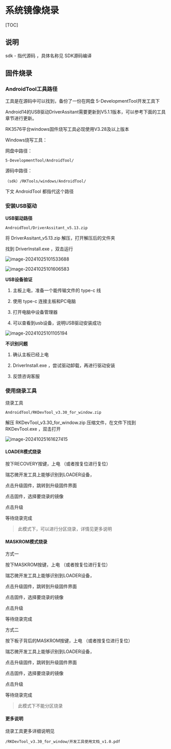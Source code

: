 # 系统镜像烧录

[TOC]

## 说明

sdk - 指代源码 ，具体名称见 SDK源码编译



## 固件烧录

### AndroidTool工具路径

工具是在源码中可以找到，备份了一份在网盘 5-DevelopmentTool开发工具下

Android14的USB驱动DriverAssitant需要更新到V5.1.1版本，可以参考下面的工具章节进行更新。

RK3576平台windows固件烧写工具必现使用V3.28及以上版本

Windows烧写工具：

网盘中路径：

```
5-DevelopmentTool/AndroidTool/
```

源码中路径：

```
（sdk）/RKTools/windows/AndroidTool/
```

下文 AndroidTool 都指代这个路径



### 安装USB驱动

**USB驱动路径**

```
AndroidTool/DriverAssitant_v5.13.zip
```

将 DriverAssitant_v5.13.zip 解压，打开解压后的文件夹

找到 DriverInstall.exe ，双击运行

![image-20241025101533688](http://tanzhtanzh.oss-cn-shenzhen.aliyuncs.com/img/image-20241025101533688.png)



![image-20241025101606583](http://tanzhtanzh.oss-cn-shenzhen.aliyuncs.com/img/image-20241025101606583.png)

**USB设备验证**

1. 主板上电，准备一个能传输文件的 type-c 线
2. 使用 type-c 连接主板和PC电脑

3. 打开电脑中设备管理器

4. 可以查看到usb设备，说明USB驱动安装成功

![image-20241025101105194](http://tanzhtanzh.oss-cn-shenzhen.aliyuncs.com/img/image-20241025101105194.png)



**不识别问题**

1. 确认主板已经上电

2. DriverInstall.exe ，尝试驱动卸载，再进行驱动安装

3. 反馈咨询客服



### 使用烧录工具

烧录工具

```
AndroidTool/RKDevTool_v3.30_for_window.zip
```

解压 RKDevTool_v3.30_for_window.zip 压缩文件，在文件下找到 RKDevTool.exe ，双击打开

![image-20241025161627415](http://tanzhtanzh.oss-cn-shenzhen.aliyuncs.com/img/image-20241025161627415.png)



#### **LOADER模式烧录**

按下RECOVERY按键，上电 （或者按复位进行复位）

瑞芯微开发工具上能够识别到LOADER设备，

点击升级固件，跳转到升级固件界面

点击固件，选择要烧录的镜像

点击升级

等待烧录完成

> 此模式下，可以进行分区烧录，详情见更多说明



#### MASKROM模式烧录

方式一

按下MASKROM按键，上电 （或者按复位进行复位）

瑞芯微开发工具上能够识别到LOADER设备，

点击升级固件，跳转到升级固件界面

点击固件，选择要烧录的镜像

点击升级

等待烧录完成



方式二

按下板子背后的MASKROM按键，上电 （或者按复位进行复位）

瑞芯微开发工具上能够识别到LOADER设备，

点击升级固件，跳转到升级固件界面

点击固件，选择要烧录的镜像

点击升级

等待烧录完成



>此模式下不能分区烧录



#### **更多说明**

烧录工具更多详细说明见

```
/RKDevTool_v3.30_for_window/开发工具使用文档_v1.0.pdf
```



